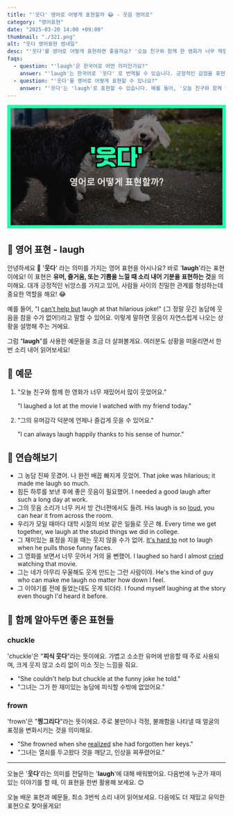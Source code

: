 ```yaml
---
title: "'웃다' 영어로 어떻게 표현할까 😂 - 웃음 영어로"
category: "영어표현"
date: "2025-03-20 14:00 +09:00"
thumbnail: "./321.png"
alt: "웃다 영어표현 썸네일"
desc: "'웃다'를 영어로 어떻게 표현하면 좋을까요? '오늘 친구와 함께 한 영화가 너무 재밌어서 많이 웃었어요.', '그의 유머감각 덕분에 언제나 즐겁게 웃을 수 있어요.' 등을 영어로 표현하는 법을 배워봅시다. 다양한 예문을 통해서 연습하고 본인의 표현으로 만들어 보세요."
faqs:
  - question: "'laugh'은 한국어로 어떤 의미인가요?"
    answer: "'laugh'는 한국어로 '웃다' 로 번역될 수 있습니다. 긍정적인 감정을 표현할 때 주로 사용해요."
  - question: "'웃다'를 영어로 어떻게 표현할 수 있나요?"
    answer: "'웃다'는 'laugh'로 표현할 수 있습니다. 예를 들어, '오늘 친구와 함께 한 영화가 너무 재밌어서 많이 웃었어요.'는 'I laughed a lot at the movie I watched with my friend today.'로 말할 수 있어요."
---
```


![웃다 영어표현 썸네일](./321.png)

## 🌟 영어 표현 - laugh

안녕하세요 👋 '**웃다**' 라는 의미를 가지는 영어 표현을 아시나요? 바로 '**laugh**'라는 표현이에요! 이 표현은 **유머, 즐거움, 또는 기쁨을 느낄 때 소리 내어 기분을 표현하는 것**을 의미해요. 대개 긍정적인 뉘앙스를 가지고 있어, 사람들 사이의 친밀한 관계를 형성하는데 중요한 역할을 해요! 😂

예를 들어, "I [can't help but](/blog/어쩔-수-없이-할-수-밖에-없어-영어표현/) laugh at that hilarious joke!" (그 정말 웃긴 농담에 웃음을 참을 수가 없어!)라고 말할 수 있어요. 이렇게 말하면 웃음이 자연스럽게 나오는 상황을 설명해 주는 거에요.

그럼 "**laugh**"를 사용한 예문들을 조금 더 살펴볼게요. 여러분도 상황을 떠올리면서 한 번 소리 내어 읽어보세요!

## 📖 예문

1. "오늘 친구와 함께 한 영화가 너무 재밌어서 많이 웃었어요."

   "I laughed a lot at the movie I watched with my friend today."

2. "그의 유머감각 덕분에 언제나 즐겁게 웃을 수 있어요."

   "I can always laugh happily thanks to his sense of humor."

## 💬 연습해보기

<ul data-interactive-list>
  <li data-interactive-item>
    <span data-toggler>그 농담 진짜 웃겼어. 나 완전 배꼽 빠지게 웃었어.</span>
    <span data-answer>That joke was hilarious; it made me laugh so much.</span>
  </li>
  <li data-interactive-item>
    <span data-toggler>힘든 하루를 보낸 후에 좋은 웃음이 필요했어.</span>
    <span data-answer>I needed a good laugh after such a long day at work.</span>
  </li>
  <li data-interactive-item>
    <span data-toggler>그의 웃음 소리가 너무 커서 방 건너편에서도 들려.</span>
    <span data-answer>His laugh is so <a href="/blog/in-english/311.loud/">loud</a>, you can hear it from across the room.</span>
  </li>
  <li data-interactive-item>
    <span data-toggler>우리가 모일 때마다 대학 시절의 바보 같은 일들로 웃곤 해.</span>
    <span data-answer>Every time we get together, we laugh at the stupid things we did in college.</span>
  </li>
  <li data-interactive-item>
    <span data-toggler>그 재미있는 표정을 지을 때는 웃지 않을 수가 없어.</span>
    <span data-answer><a href="/blog/in-english/111.hard-to/">It's hard to</a> not to laugh when he pulls those funny faces.</span>
  </li>
  <li data-interactive-item>
    <span data-toggler>그 영화를 보면서 너무 웃어서 거의 울 뻔했어.</span>
    <span data-answer>I laughed so hard I almost <a href="/blog/in-english/434.cry/">cried</a> watching that movie.</span>
  </li>
  <li data-interactive-item>
    <span data-toggler>그는 네가 아무리 우울해도 웃게 만드는 그런 사람이야.</span>
    <span data-answer>He's the kind of guy who can make me laugh no matter how down I feel.</span>
  </li>
  <li data-interactive-item>
    <span data-toggler>그 이야기를 전에 들었는데도 웃게 되더라.</span>
    <span data-answer>I found myself laughing at the story even though I'd heard it before.</span>
  </li>
</ul>

## 🤝 함께 알아두면 좋은 표현들

### chuckle

'chuckle'은 "**피식 웃다**"라는 뜻이에요. 가볍고 소소한 유머에 반응할 때 주로 사용되며, 크게 웃지 않고 소리 없이 미소 짓는 느낌을 줘요.

- "She couldn't help but chuckle at the funny joke he told."
- "그녀는 그가 한 재미있는 농담에 피식할 수밖에 없었어요."

### frown

'frown'은 "**찡그리다**"라는 뜻이에요. 주로 불만이나 걱정, 불쾌함을 나타낼 때 얼굴의 표정을 변화시키는 것을 의미해요.

- "She frowned when she [realized](/blog/in-english/166.realize/) she had forgotten her keys."
- "그녀는 열쇠를 두고왔다 것을 깨닫고, 인상을 찌푸렸어요."

---

오늘은 '**웃다**'라는 의미를 전달하는 '**laugh**'에 대해 배워봤어요. 다음번에 누군가 재미있는 이야기를 할 때, 이 표현을 한번 활용해 보세요. 😊

오늘 배운 표현과 예문들, 최소 3번씩 소리 내어 읽어보세요. 다음에도 더 재밌고 유익한 표현으로 찾아올게요!
